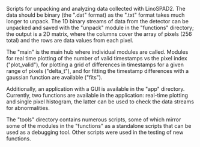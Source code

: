 Scripts for unpacking and analyzing data collected with LinoSPAD2. The data
should be binary (the ".dat" format) as the ".txt" format takes much longer
to unpack. The 1D binary streams of data from the detector can be unpacked
and saved with the "unpack" module in the "functions" directory; the output
is a 2D matrix, where the columns cover the array of pixels (256 total) and
the rows are data values from each pixel.

The "main" is the main hub where individual modules are called. Modules for
real time plotting of the number of valid timestamps vs the pixel index
("plot_valid"), for plotting a grid of differences in timestamps for a given
range of pixels ("delta_t"), and for fitting the timestamp differences with
a gaussian function are available ("fits").

Additionally, an application with a GUI is available in the "app" directory.
Currently, two functions are available in the application: real-time plotting
and single pixel histogram, the latter can be used to check the data
streams for abnormalities.

The "tools" directory contains numerous scripts, some of which mirror some of
the modules in the "functions" as a standalone scripts that can be used as a
debugging tool. Other scripts were used in the testing of new functions.
